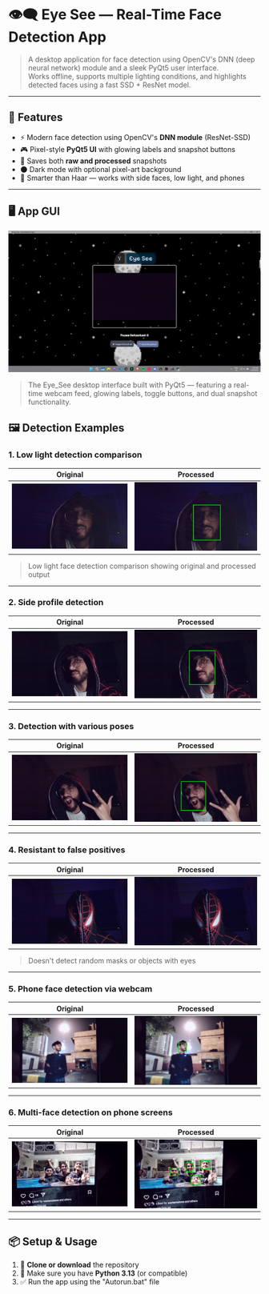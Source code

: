  # 👁️‍🗨️ Eye See — Real-Time Face Detection App

> A desktop application for face detection using OpenCV's DNN (deep neural network) module and a sleek PyQt5 user interface.  
> Works offline, supports multiple lighting conditions, and highlights detected faces using a fast SSD + ResNet model.

---

## 🚀 Features

- ⚡ Modern face detection using OpenCV's **DNN module** (ResNet-SSD)
- 🎮 Pixel-style **PyQt5 UI** with glowing labels and snapshot buttons
- 📸 Saves both **raw and processed** snapshots
- 🌑 Dark mode with optional pixel-art background
- 🧠 Smarter than Haar — works with side faces, low light, and phones

---

## 🖥️ App GUI

![](Images/Screenshot.png)

> The Eye_See desktop interface built with PyQt5 — featuring a real-time webcam feed, glowing labels, toggle buttons, and dual snapshot functionality.

## 🖼️ Detection Examples

### 1. Low light detection comparison
| Original | Processed |
|----------|-----------|
| ![](Images/snap1.png) | ![](Images/snap1_imagedetect.png) |
> Low light face detection comparison showing original and processed output

---

### 2. Side profile detection
| Original | Processed |
|----------|-----------|
| ![](Images/snap3.png) | ![](Images/snap3_imagedetect.png) |

---

### 3. Detection with various poses
| Original | Processed |
|----------|-----------|
| ![](Images/snap6.png) | ![](Images/snap6_imagedetect.png) |

---

### 4. Resistant to false positives
| Original | Processed |
|----------|-----------|
| ![](Images/snap7.png) | ![](Images/snap7_imagedetect.png) |
> Doesn't detect random masks or objects with eyes

---

### 5. Phone face detection via webcam
| Original | Processed |
|----------|-----------|
| ![](Images/snap12.png) | ![](Images/snap12_imagedetect.png) |

---

### 6. Multi-face detection on phone screens
| Original | Processed |
|----------|-----------|
| ![](Images/snap16.png) | ![](Images/snap16_imagedetect.png) |

---

## 📦 Setup & Usage

1. 📁 **Clone or download** the repository
2. 🧠 Make sure you have **Python 3.13** (or compatible)
3. ✅ Run the app using the "Autorun.bat" file
